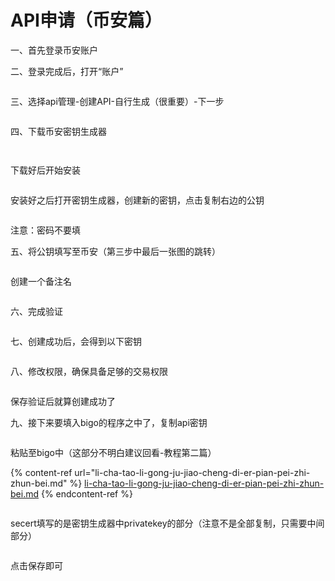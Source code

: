 # API申请（币安篇）

一、首先登录币安账户

二、登录完成后，打开“账户”

<figure><img src="../../.gitbook/assets/image (1).png" alt=""><figcaption></figcaption></figure>

三、选择api管理-创建API-自行生成（很重要）-下一步

<figure><img src="../../.gitbook/assets/image (3).png" alt=""><figcaption></figcaption></figure>

四、下载币安密钥生成器

<figure><img src="../../.gitbook/assets/image (4).png" alt=""><figcaption></figcaption></figure>

<figure><img src="../../.gitbook/assets/image (7).png" alt=""><figcaption></figcaption></figure>

下载好后开始安装

<figure><img src="../../.gitbook/assets/image (8).png" alt=""><figcaption></figcaption></figure>

安装好之后打开密钥生成器，创建新的密钥，点击复制右边的公钥

<figure><img src="../../.gitbook/assets/image (9).png" alt=""><figcaption></figcaption></figure>

注意：密码不要填

五、将公钥填写至币安（第三步中最后一张图的跳转）

<figure><img src="../../.gitbook/assets/image (10).png" alt=""><figcaption></figcaption></figure>

创建一个备注名

<figure><img src="../../.gitbook/assets/image (11).png" alt=""><figcaption></figcaption></figure>

六、完成验证

<figure><img src="../../.gitbook/assets/image (12).png" alt=""><figcaption></figcaption></figure>

七、创建成功后，会得到以下密钥

<figure><img src="../../.gitbook/assets/image (13).png" alt=""><figcaption></figcaption></figure>

八、修改权限，确保具备足够的交易权限

<figure><img src="../../.gitbook/assets/image (14).png" alt=""><figcaption></figcaption></figure>

保存验证后就算创建成功了

九、接下来要填入bigo的程序之中了，复制api密钥

<figure><img src="../../.gitbook/assets/image (15).png" alt=""><figcaption></figcaption></figure>

粘贴至bigo中（这部分不明白建议回看-教程第二篇）

{% content-ref url="li-cha-tao-li-gong-ju-jiao-cheng-di-er-pian-pei-zhi-zhun-bei.md" %}
[li-cha-tao-li-gong-ju-jiao-cheng-di-er-pian-pei-zhi-zhun-bei.md](li-cha-tao-li-gong-ju-jiao-cheng-di-er-pian-pei-zhi-zhun-bei.md)
{% endcontent-ref %}

<figure><img src="../../.gitbook/assets/image (17).png" alt=""><figcaption></figcaption></figure>

secert填写的是密钥生成器中privatekey的部分（注意不是全部复制，只需要中间部分）

<figure><img src="../../.gitbook/assets/image (18).png" alt=""><figcaption></figcaption></figure>

点击保存即可

<figure><img src="../../.gitbook/assets/image (19).png" alt=""><figcaption></figcaption></figure>
